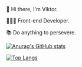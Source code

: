  👋 Hi there, I'm Viktor.
 
 👨🏻‍💻 Front-end Developer.
 
 📚 Do anything to persevere.
 
[![Anurag's GitHub stats](https://github-readme-stats.vercel.app/api?username=xiaowu55)](https://github.com/anuraghazra/github-readme-stats)  

[![Top Langs](https://github-readme-stats.vercel.app/api/top-langs/?username=anuraghazra&layout=compact)](https://github.com/anuraghazra/github-readme-stats)
